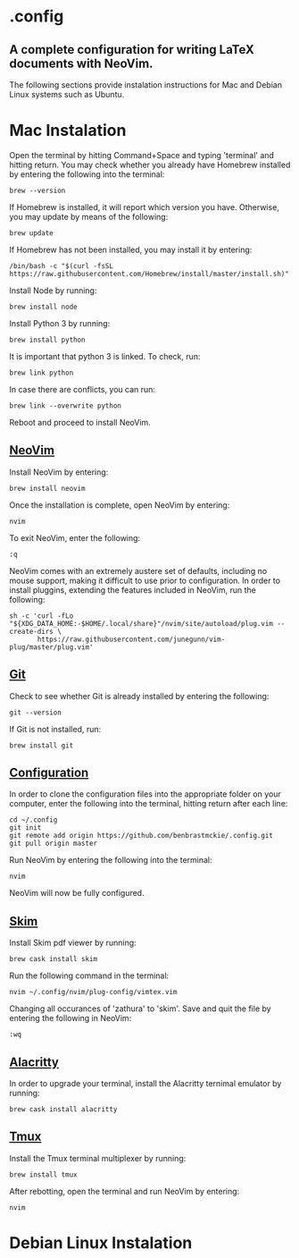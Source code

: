 # .config
A complete configuration for writing LaTeX documents with NeoVim.
---
The following sections provide instalation instructions for Mac and Debian Linux systems such as Ubuntu.
# Mac Instalation
Open the terminal by hitting Command+Space and typing 'terminal' and hitting return.
You may check whether you already have Homebrew installed by entering the following into the terminal:
```
brew --version
```
If Homebrew is installed, it will report which version you have.
Otherwise, you may update by means of the following:
```
brew update
```
If Homebrew has not been installed, you may install it by entering:
```
/bin/bash -c "$(curl -fsSL https://raw.githubusercontent.com/Homebrew/install/master/install.sh)"
```
Install Node by running:
```
brew install node
```
Install Python 3 by running:
```
brew install python
```
It is important that python 3 is linked. To check, run:
```
brew link python
```
In case there are conflicts, you can run:
```
brew link --overwrite python
```
Reboot and proceed to install NeoVim.

## [NeoVim](https://neovim.io/)
Install NeoVim by entering:
```
brew install neovim
```
Once the installation is complete, open NeoVim by entering:
```
nvim
```
To exit NeoVim, enter the following:
```
:q
```
NeoVim comes with an extremely austere set of defaults, including no mouse support, making it difficult to use prior to configuration.
In order to install pluggins, extending the features included in NeoVim, run the following:
```
sh -c 'curl -fLo "${XDG_DATA_HOME:-$HOME/.local/share}"/nvim/site/autoload/plug.vim --create-dirs \
       https://raw.githubusercontent.com/junegunn/vim-plug/master/plug.vim'
```
## [Git](https://git-scm.com/)
Check to see whether Git is already installed by entering the following:
```
git --version
```
If Git is not installed, run:
```
brew install git
```
## [Configuration](https://github.com/benbrastmckie/.config)
In order to clone the configuration files into the appropriate folder on your computer, enter the following into the terminal, hitting return after each line:
```
cd ~/.config
git init
git remote add origin https://github.com/benbrastmckie/.config.git
git pull origin master
```
Run NeoVim by entering the following into the terminal:
```
nvim
```
NeoVim will now be fully configured.
## [Skim](https://skim-app.sourceforge.io/)
Install Skim pdf viewer by running:
```
brew cask install skim
```
Run the following command in the terminal:
```
nvim ~/.config/nvim/plug-config/vimtex.vim
```
Changing all occurances of 'zathura' to 'skim'.
Save and quit the file by entering the following in NeoVim:
```
:wq
```
## [Alacritty](https://github.com/alacritty/alacritty)
In order to upgrade your terminal, install the Alacritty ternimal emulator by running:
```
brew cask install alacritty
```
## [Tmux](https://github.com/tmux/tmux/wiki)
Install the Tmux terminal multiplexer by running:
```
brew install tmux
```
After rebotting, open the terminal and run NeoVim by entering:
```
nvim
```
# Debian Linux Instalation

